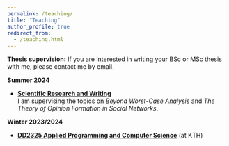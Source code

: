 ```yaml
---
permalink: /teaching/
title: "Teaching"
author_profile: true
redirect_from: 
  - /teaching.html
---
```


**Thesis supervision:** If you are interested in writing your BSc or MSc thesis with me, please contact me by email.

**Summer 2024**
- **[Scientific Research and Writing](https://ml-tuw.github.io/teaching/sose24/seminar_bsc.html)**<br>
I am supervising the topics on *Beyond Worst-Case Analysis* and *The Theory of Opinion Formation in Social Networks*.

**Winter 2023/2024**
- **[DD2325 Applied Programming and Computer Science](https://www.kth.se/student/kurser/kurs/DD2325?l=en)** (at KTH)


